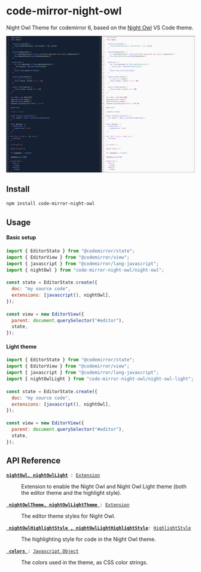 # code-mirror-night-owl

Night Owl Theme for codemirror 6, based on the [Night Owl](https://github.com/sdras/night-owl-vscode-theme) VS Code theme.

![](./dark-light.png)

## Install

```bash
npm install code-mirror-night-owl
```

## Usage

#### Basic setup

```javascript
import { EditorState } from "@codemirror/state";
import { EditorView } from "@codemirror/view";
import { javascript } from "@codemirror/lang-javascript";
import { nightOwl } from "code-mirror-night-owl/night-owl";

const state = EditorState.create({
  doc: "my source code",
  extensions: [javascript(), nightOwl],
});

const view = new EditorView({
  parent: document.querySelector("#editor"),
  state,
});
```

#### Light theme

```javascript
import { EditorState } from "@codemirror/state";
import { EditorView } from "@codemirror/view";
import { javascript } from "@codemirror/lang-javascript";
import { nightOwlLight } from "code-mirror-night-owl/night-owl-light";

const state = EditorState.create({
  doc: "my source code",
  extensions: [javascript(), nightOwl],
});

const view = new EditorView({
  parent: document.querySelector("#editor"),
  state,
});
```

## API Reference

<dl>
<dt id="u-night-owl">
   <code><strong><a href="#u-night-owl">nightOwl, nightOwlLight</a></strong> : <a href="https://codemirror.net/docs/ref#state.Extension">Extension</a></code>
</dt>
<dd>
    <p>Extension to enable the Night Owl and Night Owl Light theme (both the editor theme and the highlight style).</p>
</dd>

<dt id="u-night-owl-theme">
    <code><strong><a href="#u-night-owl-theme"> nightOwlTheme, nightOwlLightTheme </a></strong>: <a href="https://codemirror.net/docs/ref#state.Extension">Extension</a></code>
</dt>
<dd>
    <p>The editor theme styles for Night Owl.</p>
</dd>

<dt id="night-owl-highlight-style">
    <code><strong><a href="#night-owl-highlight-style"> nightOwlHighlightStyle , nightOwlLightHighlightStyle</a></strong>: <a href="https://codemirror.net/docs/ref#language.HighlightStyle">HighlightStyle</a></code>
</dt>
<dd>
    <p>The highlighting style for code in the Night Owl theme.</p>
</dd>

<dt id="night-owl-colors">
    <code><strong><a href="#night-owl-colors"> colors </a></strong>: <a href="#night-owl-colors">Javascript Object</a></code>
</dt>
<dd>
 <p>The colors used in the theme, as CSS color strings.</p>
</dd>

</dl>
